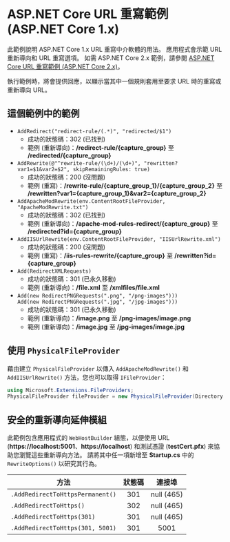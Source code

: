 # <a name="aspnet-core-url-rewriting-sample-aspnet-core-1x"></a>ASP.NET Core URL 重寫範例 (ASP.NET Core 1.x)

此範例說明 ASP.NET Core 1.x URL 重寫中介軟體的用法。 應用程式會示範 URL 重新導向和 URL 重寫選項。 如需 ASP.NET Core 2.x 範例，請參閱 [ASP.NET Core URL 重寫範例 (ASP.NET Core 2.x)](https://github.com/aspnet/Docs/tree/master/aspnetcore/fundamentals/url-rewriting/samples/2.x)。

執行範例時，將會提供回應，以顯示當其中一個規則套用至要求 URL 時的重寫或重新導向 URL。

## <a name="examples-in-this-sample"></a>這個範例中的範例

* `AddRedirect("redirect-rule/(.*)", "redirected/$1")`
  - 成功的狀態碼：302 (已找到)
  - 範例 (重新導向)：**/redirect-rule/{capture_group}** 至 **/redirected/{capture_group}**
* `AddRewrite(@"^rewrite-rule/(\d+)/(\d+)", "rewritten?var1=$1&var2=$2", skipRemainingRules: true)`
  - 成功的狀態碼：200 (沒問題)
  - 範例 (重寫)：**/rewrite-rule/{capture_group_1}/{capture_group_2}** 至 **/rewritten?var1={capture_group_1}&var2={capture_group_2}**
* `AddApacheModRewrite(env.ContentRootFileProvider, "ApacheModRewrite.txt")`
  - 成功的狀態碼：302 (已找到)
  - 範例 (重新導向)：**/apache-mod-rules-redirect/{capture_group}** 至 **/redirected?id={capture_group}**
* `AddIISUrlRewrite(env.ContentRootFileProvider, "IISUrlRewrite.xml")`
  - 成功的狀態碼：200 (沒問題)
  - 範例 (重寫)：**/iis-rules-rewrite/{capture_group}** 至 **/rewritten?id={capture_group}**
* `Add(RedirectXMLRequests)`
  - 成功的狀態碼：301 (已永久移動)
  - 範例 (重新導向)：**/file.xml** 至 **/xmlfiles/file.xml**
* `Add(new RedirectPNGRequests(".png", "/png-images")))`<br>`Add(new RedirectPNGRequests(".jpg", "/jpg-images")))`
  - 成功的狀態碼：301 (已永久移動)
  - 範例 (重新導向)：**/image.png** 至 **/png-images/image.png**
  - 範例 (重新導向)：**/image.jpg** 至 **/jpg-images/image.jpg**

## <a name="using-a-physicalfileprovider"></a>使用 `PhysicalFileProvider`
藉由建立 `PhysicalFileProvider` 以傳入 `AddApacheModRewrite()` 和 `AddIISUrlRewrite()` 方法，您也可以取得 `IFileProvider`：
```csharp
using Microsoft.Extensions.FileProviders;
PhysicalFileProvider fileProvider = new PhysicalFileProvider(Directory.GetCurrentDirectory());
```
## <a name="secure-redirection-extensions"></a>安全的重新導向延伸模組
此範例包含應用程式的 `WebHostBuilder` 組態，以便使用 URL (**https://localhost:5001**、**https://localhost**) 和測試憑證 (**testCert.pfx**) 來協助您瀏覽這些重新導向方法。 請將其中任一項新增至 **Startup.cs** 中的 `RewriteOptions()` 以研究其行為。

方法 | 狀態碼 | 連接埠
--- | :---: | :---:
`.AddRedirectToHttpsPermanent()` | 301 | null (465)
`.AddRedirectToHttps()` | 302 | null (465)
`.AddRedirectToHttps(301)` | 301 | null (465)
`.AddRedirectToHttps(301, 5001)` | 301 | 5001
